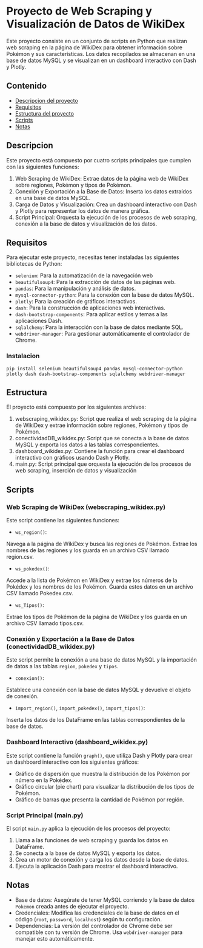 # Proyecto de Web Scraping y Visualización de Datos de WikiDex

Este proyecto consiste en un conjunto de scripts en Python que realizan web scraping en la página de WikiDex para obtener información sobre Pokémon y sus características. Los datos recopilados se almacenan en una base de datos MySQL y se visualizan en un dashboard interactivo con Dash y Plotly.


## Contenido
- [Descripcion del proyecto](#descripcion)
- [Requisitos](#requisitos)
- [Estructura del proyecto](#estructura)
- [Scripts](scripts)
- [Notas](notas)

## Descripcion
Este proyecto está compuesto por cuatro scripts principales que cumplen con las siguientes funciones:

1. Web Scraping de WikiDex: Extrae datos de la página web de WikiDex sobre regiones, Pokémon y tipos de Pokémon.
2. Conexión y Exportación a la Base de Datos: Inserta los datos extraídos en una base de datos MySQL.
3. Carga de Datos y Visualización: Crea un dashboard interactivo con Dash y Plotly para representar los datos de manera gráfica.
4. Script Principal: Orquesta la ejecución de los procesos de web scraping, conexión a la base de datos y visualización de los datos.

## Requisitos
Para ejecutar este proyecto, necesitas tener instaladas las siguientes bibliotecas de Python:

- `selenium`: Para la automatización de la navegación web
- `beautifulsoup4`: Para la extracción de datos de las páginas web.
- `pandas`: Para la manipulación y análisis de datos.
- `mysql-connector-python`: Para la conexión con la base de datos MySQL.
- `plotly`: Para la creación de gráficos interactivos.
- `dash`: Para la construcción de aplicaciones web interactivas.
- `dash-bootstrap-components`: Para aplicar estilos y temas a las aplicaciones Dash.
- `sqlalchemy`: Para la interacción con la base de datos mediante SQL.
- `webdriver-manager`: Para gestionar automáticamente el controlador de Chrome.

### Instalacion
```
pip install selenium beautifulsoup4 pandas mysql-connector-python plotly dash dash-bootstrap-components sqlalchemy webdriver-manager

```
## Estructura
El proyecto está compuesto por los siguientes archivos:

 1. webscraping_wikidex.py: Script que realiza el web scraping de la página de WikiDex y extrae información sobre regiones, Pokémon y tipos de Pokémon.
 2. conectividadDB_wikidex.py: Script que se conecta a la base de datos MySQL y exporta los datos a las tablas correspondientes.
 3. dashboard_wikidex.py: Contiene la función para crear el dashboard interactivo con gráficos usando Dash y Plotly.
 4. main.py: Script principal que orquesta la ejecución de los procesos de web scraping, inserción de datos y visualización

## Scripts
### Web Scraping de WikiDex (webscraping_wikidex.py)
Este script contiene las siguientes funciones:

- `ws_region()`:

Navega a la página de WikiDex y busca las regiones de Pokémon.
Extrae los nombres de las regiones y los guarda en un archivo CSV llamado region.csv.

- `ws_pokedex()`:

Accede a la lista de Pokémon en WikiDex y extrae los números de la Pokédex y los nombres de los Pokémon.
Guarda estos datos en un archivo CSV llamado Pokedex.csv.

- `ws_Tipos()`:

Extrae los tipos de Pokémon de la página de WikiDex y los guarda en un archivo CSV llamado tipos.csv.

### Conexión y Exportación a la Base de Datos (conectividadDB_wikidex.py)
Este script permite la conexión a una base de datos MySQL y la importación de datos a las tablas `region`, `pokedex` y `tipos`.

- `conexion()`:

Establece una conexión con la base de datos MySQL y devuelve el objeto de conexión.
- `import_region()`, `import_pokedex()`, `import_tipos()`:

 Inserta los datos de los DataFrame en las tablas correspondientes de la base de datos.
 
### Dashboard Interactivo (dashboard_wikidex.py)
Este script contiene la función `graph()`, que utiliza Dash y Plotly para crear un dashboard interactivo con los siguientes gráficos:

- Gráfico de dispersión que muestra la distribución de los Pokémon por número en la Pokédex.
- Gráfico circular (pie chart) para visualizar la distribución de los tipos de Pokémon.
- Gráfico de barras que presenta la cantidad de Pokémon por región.

### Script Principal (main.py)
El script `main.py` aplica la ejecución de los procesos del proyecto:

1. Llama a las funciones de web scraping y guarda los datos en DataFrame.
2. Se conecta a la base de datos MySQL y exporta los datos.
3. Crea un motor de conexión y carga los datos desde la base de datos.
4. Ejecuta la aplicación Dash para mostrar el dashboard interactivo.

## Notas
- Base de datos: Asegúrate de tener MySQL corriendo y la base de datos `Pokemon` creada antes de ejecutar el proyecto.
- Credenciales: Modifica las credenciales de la base de datos en el código (`root`, `password`, `localhost`) según tu configuración.
- Dependencias: La versión del controlador de Chrome debe ser compatible con tu versión de Chrome. Usa `webdriver-manager` para manejar esto automáticamente.
